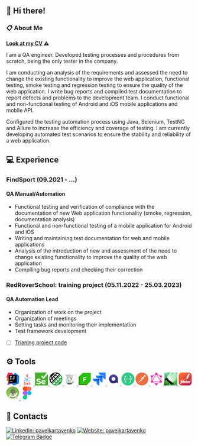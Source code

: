 ## 👋 Hi there! 
### :clipboard: About Me 
<b> [Look at my CV](https://github.com/kartavenkopavel/kartavenkopavel/tree/main/icons/kartavenkopavel_CV.pdf) </b> :warning:

<p> I am a QA engineer. Developed testing processes and procedures from scratch, being the only tester in the company.</p>
<p> I am conducting an analysis of the requirements and assessed the need to change the existing functionality to improve the web application, functional testing, smoke testing and regression testing to ensure the quality of the web application. I write bug reports and compiled test documentation to report defects and problems to the development team. I conduct functional and non-functional testing of Android and iOS mobile applications and mobile API.</p>
<p> Configured the testing automation process using Java, Selenium, TestNG and Allure to increase the efficiency and coverage of testing. I am currently developing automated test scenarios to ensure the stability and reliability of a web application.</p> 

## :computer: Experience
### FindSport (09.2021 - ...)
#### QA Manual/Automation

* Functional testing and verification of compliance with the documentation of new Web application functionality (smoke, regression, documentation analysis)
* Functional and non-functional testing of a mobile application for Android and iOS
* Writing and maintaining test documentation for web and mobile applications
* Analysis of the introduction of new and assessment of the need to change existing functionality to improve the quality of the web application
* Compiling bug reports and checking their correction


### RedRoverSchool: training project (05.11.2022 - 25.03.2023)
#### QA Automation Lead

* Organization of work on the project
* Organization of meetings
* Setting tasks and monitoring their implementation
* Test framework development
- [ ] [Trianing project code](https://github.com/kartavenkopavel/JenkinsProject)


## :gear: Tools 

<p align="left">
  <a href="https://www.jetbrains.com/idea/">
    <img src="/icons/IntelliJ.png" alt="IntelliJ" width="35" height="35" />
  </a>
  <a href="https://www.java.com/">
    <img src="/icons/java.png" alt="Java" width="35" height="35" />
  </a>
  <a href="https://www.selenium.dev/">
    <img src="/icons/selenium.png" alt="selenium" width="35" height="35" />
  </a>
  <a href="https://rest-assured.io/">
    <img src="/icons/restassured.png" alt="rest-assured" width="35" height="35" />
  </a>
  <a href="https://www.charlesproxy.com/">
    <img src="/icons/charles.png" alt="charles" width="35" height="35" />
  </a>
  <a href="https://www.telerik.com/fiddler/">
    <img src="/icons/fiddler.png" alt="fiddler" width="35" height="35" />
  </a>
  <a href="https://www.atlassian.com/ru/software/jira/">
    <img src="/icons/jira.png" alt="jira" width="35" height="35" />
  </a>
  <a href="https://qase.io/">
    <img src="/icons/qase.png" alt="qase" width="35" height="35" />
  </a>
  <a href="https://swagger.io/">
    <img src="/icons/swagger.png" alt="swagger" width="35" height="35" />
  </a>
  <a href="https://www.postman.com/">
    <img src="/icons/postman.png" alt="postman" width="35" height="35" />
  </a>
  <a href="https://graphql.org/">
    <img src="/icons/GraphQL.png" alt="graphql" width="35" height="35" />
  </a>
  <a href="https://locust.io/">
    <img src="/icons/locust.png" alt="locust" width="35" height="35" />
  </a>
  <a href="https://jmeter.apache.org/">
    <img src="/icons/jmeter.png" alt="jmeter" width="35" height="35" />
  </a>
  <a href="https://developer.android.com/studio/">
    <img src="/icons/Android_Studio.png" alt="Android" width="35" height="35" />
  </a>
  <a href="https://www.figma.com/">
    <img src="/icons/figma.png" alt="figma" width="35" height="35" />
  </a>
 </p>
  
  
## :pushpin: Contacts 


[![Linkedin: pavelkartavenko](https://img.shields.io/badge/-LinkedIn-0e76a8?style=for-the-badge&logo=Linkedin&logoColor=white)](https://www.linkedin.com/in/pavelkartavenko/)
[![Website: pavelkartavenko](https://img.shields.io/badge/Website-brightgreen?style=for-the-badge&logo=google-chrome&logoColor=white)](https://kartavenkopavel.github.io/)
[![Telegram Badge](https://img.shields.io/badge/-Telegram-0088cc?style=for-the-badge&logo=Telegram&logoColor=white)](https://t.me/pavelkqa)
